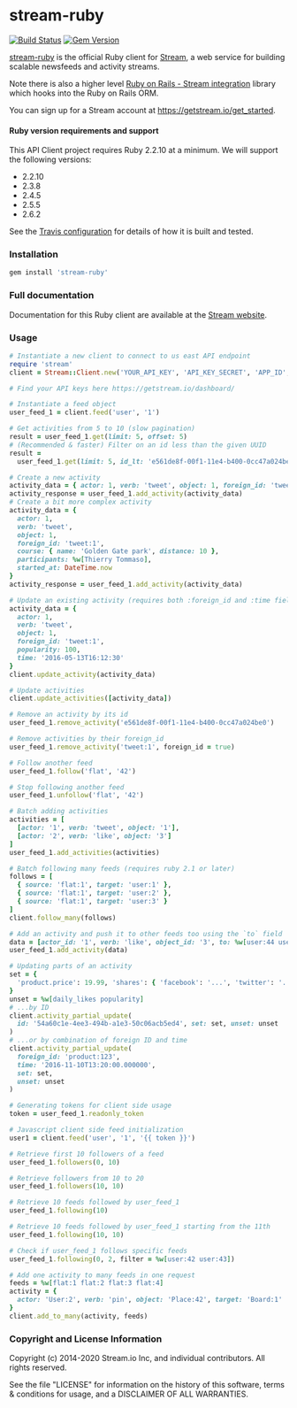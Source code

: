 # stream-ruby

[![Build Status](https://travis-ci.org/GetStream/stream-ruby.svg?branch=master)](https://travis-ci.org/GetStream/stream-ruby) [![Gem Version](https://badge.fury.io/rb/stream-ruby.svg)](http://badge.fury.io/rb/stream-ruby)

[stream-ruby](https://github.com/GetStream/stream-ruby) is the official Ruby client for [Stream](https://getstream.io/), a web service for building scalable newsfeeds and activity streams.

Note there is also a higher level [Ruby on Rails - Stream integration](https://github.com/getstream/stream-rails) library which hooks into the Ruby on Rails ORM.

You can sign up for a Stream account at https://getstream.io/get_started.

#### Ruby version requirements and support

This API Client project requires Ruby 2.2.10 at a minimum. We will support the following versions:

- 2.2.10
- 2.3.8
- 2.4.5
- 2.5.5
- 2.6.2

See the [Travis configuration](.travis.yml) for details of how it is built and tested.

### Installation

```bash
gem install 'stream-ruby'
```

### Full documentation

Documentation for this Ruby client are available at the [Stream website](https://getstream.io/docs/ruby/?language=ruby).

### Usage

```ruby
# Instantiate a new client to connect to us east API endpoint
require 'stream'
client = Stream::Client.new('YOUR_API_KEY', 'API_KEY_SECRET', 'APP_ID', location: 'us-east')

# Find your API keys here https://getstream.io/dashboard/

# Instantiate a feed object
user_feed_1 = client.feed('user', '1')

# Get activities from 5 to 10 (slow pagination)
result = user_feed_1.get(limit: 5, offset: 5)
# (Recommended & faster) Filter on an id less than the given UUID
result =
  user_feed_1.get(limit: 5, id_lt: 'e561de8f-00f1-11e4-b400-0cc47a024be0')

# Create a new activity
activity_data = { actor: 1, verb: 'tweet', object: 1, foreign_id: 'tweet:1' }
activity_response = user_feed_1.add_activity(activity_data)
# Create a bit more complex activity
activity_data = {
  actor: 1,
  verb: 'tweet',
  object: 1,
  foreign_id: 'tweet:1',
  course: { name: 'Golden Gate park', distance: 10 },
  participants: %w[Thierry Tommaso],
  started_at: DateTime.now
}
activity_response = user_feed_1.add_activity(activity_data)

# Update an existing activity (requires both :foreign_id and :time fields)
activity_data = {
  actor: 1,
  verb: 'tweet',
  object: 1,
  foreign_id: 'tweet:1',
  popularity: 100,
  time: '2016-05-13T16:12:30'
}
client.update_activity(activity_data)

# Update activities
client.update_activities([activity_data])

# Remove an activity by its id
user_feed_1.remove_activity('e561de8f-00f1-11e4-b400-0cc47a024be0')

# Remove activities by their foreign_id
user_feed_1.remove_activity('tweet:1', foreign_id = true)

# Follow another feed
user_feed_1.follow('flat', '42')

# Stop following another feed
user_feed_1.unfollow('flat', '42')

# Batch adding activities
activities = [
  [actor: '1', verb: 'tweet', object: '1'],
  [actor: '2', verb: 'like', object: '3']
]
user_feed_1.add_activities(activities)

# Batch following many feeds (requires ruby 2.1 or later)
follows = [
  { source: 'flat:1', target: 'user:1' },
  { source: 'flat:1', target: 'user:2' },
  { source: 'flat:1', target: 'user:3' }
]
client.follow_many(follows)

# Add an activity and push it to other feeds too using the `to` field
data = [actor_id: '1', verb: 'like', object_id: '3', to: %w[user:44 user:45]]
user_feed_1.add_activity(data)

# Updating parts of an activity
set = {
  'product.price': 19.99, 'shares': { 'facebook': '...', 'twitter': '...' }
}
unset = %w[daily_likes popularity]
# ...by ID
client.activity_partial_update(
  id: '54a60c1e-4ee3-494b-a1e3-50c06acb5ed4', set: set, unset: unset
)
# ...or by combination of foreign ID and time
client.activity_partial_update(
  foreign_id: 'product:123',
  time: '2016-11-10T13:20:00.000000',
  set: set,
  unset: unset
)

# Generating tokens for client side usage
token = user_feed_1.readonly_token

# Javascript client side feed initialization
user1 = client.feed('user', '1', '{{ token }}')

# Retrieve first 10 followers of a feed
user_feed_1.followers(0, 10)

# Retrieve followers from 10 to 20
user_feed_1.followers(10, 10)

# Retrieve 10 feeds followed by user_feed_1
user_feed_1.following(10)

# Retrieve 10 feeds followed by user_feed_1 starting from the 11th
user_feed_1.following(10, 10)

# Check if user_feed_1 follows specific feeds
user_feed_1.following(0, 2, filter = %w[user:42 user:43])

# Add one activity to many feeds in one request
feeds = %w[flat:1 flat:2 flat:3 flat:4]
activity = {
  actor: 'User:2', verb: 'pin', object: 'Place:42', target: 'Board:1'
}
client.add_to_many(activity, feeds)
```

### Copyright and License Information

Copyright (c) 2014-2020 Stream.io Inc, and individual contributors. All rights reserved.

See the file "LICENSE" for information on the history of this software, terms & conditions for usage, and a DISCLAIMER OF ALL WARRANTIES.

